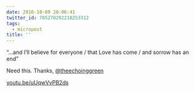 ```yaml
---
date: 2016-10-09 20:06:41
twitter_id: 785270292218253312
tags:
  - micropost
title: ''
---
```


“…and I’ll believe for everyone / that Love has come / and sorrow has an end”

Need this. Thanks, [@theechoinggreen](https://twitter.com/theechoinggreen)

[youtu.be/uUqwVvPB2ds](https://youtu.be/uUqwVvPB2ds)
